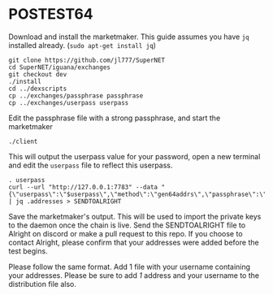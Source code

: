 # POSTEST64

Download and install the marketmaker. This guide assumes you have `jq` installed already. (`sudo apt-get install jq`)

```shell
git clone https://github.com/jl777/SuperNET
cd SuperNET/iguana/exchanges
git checkout dev
./install
cd ../dexscripts
cp ../exchanges/passphrase passphrase
cp ../exchanges/userpass userpass
```
Edit the passphrase file with a strong passphrase, and start the marketmaker

```shell
./client
```

This will output the userpass value for your password, open a new terminal and edit the `userpass` file to reflect this userpass.

```shell
. userpass
curl --url "http://127.0.0.1:7783" --data "{\"userpass\":\"$userpass\",\"method\":\"gen64addrs\",\"passphrase\":\"STRONGPASSPHRASE\"}" | jq .addresses > SENDTOALRIGHT
```

Save the marketmaker's output. This will be used to import the private keys to the daemon once the chain is live. Send the SENDTOALRIGHT file to Alright on discord or make a pull request to this repo. If you choose to contact Alright, please confirm that your addresses were added before the test begins. 

Please follow the same format. Add 1 file with your username containing your addresses. Please be sure to add *1* address and your username to the distribution file also. 

